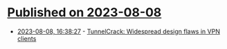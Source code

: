 # [Published on 2023-08-08](index.md)

* [2023-08-08, 16:38:27](https://lobste.rs/s/rjbfgy/tunnelcrack_widespread_design_flaws_vpn) - [TunnelCrack: Widespread design flaws in VPN clients](https://tunnelcrack.mathyvanhoef.com/)
